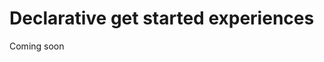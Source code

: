 <a name="declarative-get-started-experiences"></a>
# Declarative get started experiences

Coming soon